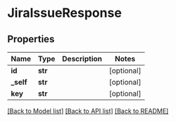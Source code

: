 # JiraIssueResponse

## Properties
Name | Type | Description | Notes
------------ | ------------- | ------------- | -------------
**id** | **str** |  | [optional] 
**_self** | **str** |  | [optional] 
**key** | **str** |  | [optional] 

[[Back to Model list]](../README.md#documentation-for-models) [[Back to API list]](../README.md#documentation-for-api-endpoints) [[Back to README]](../README.md)



